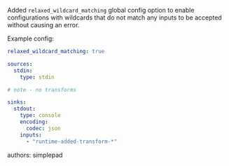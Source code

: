 Added `relaxed_wildcard_matching` global config option to enable configurations with wildcards that do not match any inputs to be accepted without causing an error.

Example config:

```yaml
relaxed_wildcard_matching: true

sources:
  stdin:
    type: stdin

# note - no transforms

sinks:
  stdout:
    type: console
    encoding:
      codec: json
    inputs:
      - "runtime-added-transform-*"

```

authors: simplepad
